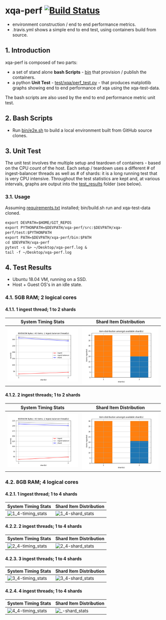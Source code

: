 # xqa-perf [![Build Status](https://travis-ci.org/jameshnsears/xqa-perf.svg?branch=master)](https://travis-ci.org/jameshnsears/xqa-perf) 
* environment construction / end to end performance metrics.
* .travis.yml shows a simple end to end test, using containers build from source.

## 1. Introduction
xqa-perf is composed of two parts:
* a set of stand alone **bash Scripts** - [bin](bin) that provision / publish the containers.
* a python **Unit Test** - [test/xqa/perf_test.py](test/xqa/perf_test.py) - that produces matplotlib graphs showing end to end performance of xqa using the xqa-test-data.

The bash scripts are also used by the end to end performance metric unit test.

## 2. Bash Scripts
* Run [bin/e2e.sh](bin/e2e.sh) to build a local environment built from GitHub source clones.

## 3. Unit Test
The unit test involves the multiple setup and teardown of containers - based on the CPU count of the host. Each setup / teardown uses a different # of ingest-balancer threads as well as # of shards: it is a long running test that is very CPU intensive. Throughout the test statistics are kept and, at various intervals, graphs are output into the [test_results](test_results) folder (see below).

### 3.1. Usage
Assuming [requirements.txt](requirements.txt) installed; bin/build.sh run and xqa-test-data cloned.

```
export DEVPATH=$HOME/GIT_REPOS
export PYTHONPATH=$DEVPATH/xqa-perf/src:$DEVPATH/xqa-perf/test:$PYTHONPATH
export PATH=$DEVPATH/xqa-perf/bin:$PATH
cd $DEVPATH/xqa-perf
pytest -s &> ~/Desktop/xqa-perf.log &
tail -f ~/Desktop/xqa-perf.log
```

## 4. Test Results
* Ubuntu 18.04 VM, running on a SSD.
* Host + Guest OS's in an idle state.

### 4.1. 5GB RAM; 2 logical cores

#### 4.1.1. 1 ingest thread; 1 to 2 shards
| System Timing Stats | Shard Item Distribution |
| ------------- | ------------- |
| ![1_2-timing_stats](e2e_results/1_2-timing_stats.png) | ![1_2-shard_stats](e2e_results/1_2-shard_stats.png)  |

#### 4.1.2. 2 ingest threads; 1 to 2 shards
| System Timing Stats | Shard Item Distribution |
| ------------- | ------------- |
| ![2_2-timing_stats](e2e_results/2_2-timing_stats.png) | ![2_2-shard_stats](e2e_results/2_2-shard_stats.png)  |

### 4.2. 8GB RAM; 4 logical cores

#### 4.2.1. 1 ingest thread; 1 to 4 shards
| System Timing Stats | Shard Item Distribution |
| ------------- | ------------- |
| ![1_4-timing_stats](e2e_results/1_4-timing_stats.png) | ![1_4-shard_stats](e2e_results/1_4-shard_stats.png)  |

#### 4.2.2. 2 ingest threads; 1 to 4 shards
| System Timing Stats | Shard Item Distribution |
| ------------- | ------------- |
| ![2_4-timing_stats](e2e_results/2_4-timing_stats.png) | ![2_4-shard_stats](e2e_results/2_4-shard_stats.png)  |

#### 4.2.3. 3 ingest threads; 1 to 4 shards
| System Timing Stats | Shard Item Distribution |
| ------------- | ------------- |
| ![3_4-timing_stats](e2e_results/3_4-timing_stats.png) | ![3_4-shard_stats](e2e_results/3_4-shard_stats.png)  |

#### 4.2.4. 4 ingest threads; 1 to 4 shards
| System Timing Stats | Shard Item Distribution |
| ------------- | ------------- |
| ![4_4-timing_stats](e2e_results/4_4-timing_stats.png) | ![_-shard_stats](e2e_results/4_4-shard_stats.png)  |
